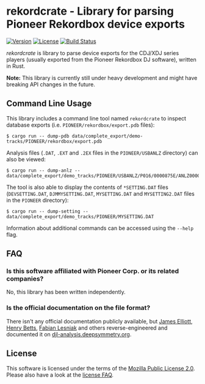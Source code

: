 # rekordcrate - Library for parsing Pioneer Rekordbox device exports

[![Version](https://img.shields.io/crates/v/rekordcrate)](https://crates.io/crates/rekordcrate)
[![License](https://img.shields.io/github/license/Holzhaus/rekordcrate)](https://github.com/Holzhaus/rekordcrate/blob/main/COPYING)
[![Build Status](https://img.shields.io/github/workflow/status/Holzhaus/rekordcrate/Build)](https://github.com/Holzhaus/rekordcrate/actions?query=branch%3Amain)

*rekordcrate* is library to parse device exports for the CDJ/XDJ series players
(usually exported from the Pioneer Rekordbox DJ software), written in Rust.

**Note:** This library is currently still under heavy development and might
have breaking API changes in the future.

## Command Line Usage

This library includes a command line tool named `rekordcrate` to inspect
database exports (i.e. `PIONEER/rekordbox/export.pdb` files):

    $ cargo run -- dump-pdb data/complete_export/demo-tracks/PIONEER/rekordbox/export.pdb

Analysis files (`.DAT`, `.EXT` and `.2EX` files in the `PIONEER/USBANLZ`
directory) can also be viewed:

    $ cargo run -- dump-anlz -- data/complete_export/demo_tracks/PIONEER/USBANLZ/P016/0000875E/ANLZ0000.DAT

The tool is also able to display the contents of `*SETTING.DAT` files
(`DEVSETTING.DAT`, `DJMMYSETTING.DAT`, `MYSETTING.DAT` and `MYSETTING2.DAT`
files in the `PIONEER` directory):

    $ cargo run -- dump-setting -- data/complete_export/demo_tracks/PIONEER/MYSETTING.DAT

Information about additional commands can be accessed using the `--help` flag.

## FAQ

### Is this software affiliated with Pioneer Corp. or its related companies?

No, this library has been written independently.

### Is the official documentation on the file format?

There isn't any official documentation publicly available, but [James
Elliott](https://github.com/brunchboy), [Henry
Betts](https://github.com/henrybetts), [Fabian
Lesniak](https://github.com/flesniak) and others reverse-engineered and
documented it on
[djl-analysis.deepsymmetry.org](https://djl-analysis.deepsymmetry.org/rekordbox-export-analysis/exports.html).

## License

This software is licensed under the terms of the [Mozilla Public License
2.0](https://www.mozilla.org/en-US/MPL/2.0/). Please also have a look at the
[license FAQ](https://www.mozilla.org/en-US/MPL/2.0/FAQ/).
